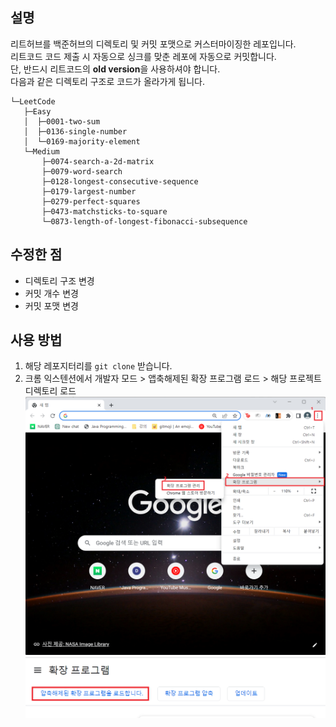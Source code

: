 ## 설명

리트허브를 백준허브의 디렉토리 및 커밋 포맷으로 커스터마이징한 레포입니다.<br>
리트코드 코드 제출 시 자동으로 싱크를 맞춘 레포에 자동으로 커밋합니다.<br>
단, 반드시 리트코드의 **old version**을 사용하셔야 합니다.<br>
다음과 같은 디렉토리 구조로 코드가 올라가게 됩니다.

```
└─LeetCode
   ├─Easy
   │  ├─0001-two-sum
   │  ├─0136-single-number
   │  └─0169-majority-element
   └─Medium
       ├─0074-search-a-2d-matrix
       ├─0079-word-search
       ├─0128-longest-consecutive-sequence
       ├─0179-largest-number
       ├─0279-perfect-squares
       ├─0473-matchsticks-to-square
       └─0873-length-of-longest-fibonacci-subsequence

```

## 수정한 점

- 디렉토리 구조 변경
- 커밋 개수 변경
- 커밋 포맷 변경

## 사용 방법

1. 해당 레포지터리를 `git clone` 받습니다.
2. 크롬 익스텐션에서 개발자 모드 > 앱축해제된 확장 프로그램 로드 > 해당 프로젝트 디렉토리 로드
   ![img](assets/custom/chrome_desc1.png)
   ![img](assets/custom/chrome_desc2.png)
